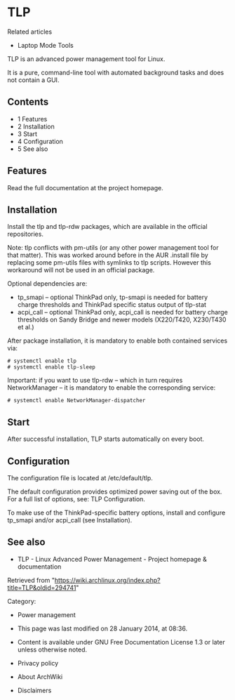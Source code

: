 TLP
===

Related articles

-   Laptop Mode Tools

TLP is an advanced power management tool for Linux.

It is a pure, command-line tool with automated background tasks and does
not contain a GUI.

Contents
--------

-   1 Features
-   2 Installation
-   3 Start
-   4 Configuration
-   5 See also

Features
--------

Read the full documentation at the project homepage.

Installation
------------

Install the tlp and tlp-rdw packages, which are available in the
official repositories.

Note: tlp conflicts with pm-utils (or any other power management tool
for that matter). This was worked around before in the AUR .install file
by replacing some pm-utils files with symlinks to tlp scripts. However
this workaround will not be used in an official package.

Optional dependencies are:

-   tp_smapi – optional ThinkPad only, tp-smapi is needed for battery
    charge thresholds and ThinkPad specific status output of tlp-stat
-   acpi_call – optional ThinkPad only, acpi_call is needed for battery
    charge thresholds on Sandy Bridge and newer models (X220/T420,
    X230/T430 et al.)

After package installation, it is mandatory to enable both contained
services via:

    # systemctl enable tlp
    # systemctl enable tlp-sleep

Important: if you want to use tlp-rdw – which in turn requires
NetworkManager – it is mandatory to enable the corresponding service:

    # systemctl enable NetworkManager-dispatcher

Start
-----

After successful installation, TLP starts automatically on every boot.

Configuration
-------------

The configuration file is located at /etc/default/tlp.

The default configuration provides optimized power saving out of the
box. For a full list of options, see: TLP Configuration.

To make use of the ThinkPad-specific battery options, install and
configure tp_smapi and/or acpi_call (see Installation).

See also
--------

-   TLP - Linux Advanced Power Management - Project homepage &
    documentation

Retrieved from
"https://wiki.archlinux.org/index.php?title=TLP&oldid=294741"

Category:

-   Power management

-   This page was last modified on 28 January 2014, at 08:36.
-   Content is available under GNU Free Documentation License 1.3 or
    later unless otherwise noted.
-   Privacy policy
-   About ArchWiki
-   Disclaimers
